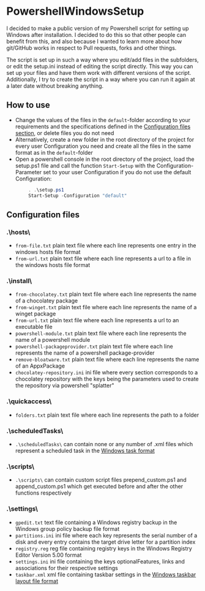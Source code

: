 # PowershellWindowsSetup
I decided to make a public version of my Powershell script for setting up Windows after installation.
I decided to do this so that other people can benefit from this, and also because I wanted to learn more about how git/GitHub works in respect to Pull requests, forks and other things.

The script is set up in such a way where you edit/add files in the subfolders, or edit the setup.ini instead of editing the script directly.
This way you can set up your files and have them work with different versions of the script.
Additionally, I try to create the script in a way where you can run it again at a later date without breaking anything.

## How to use
- Change the values of the files in the `default`-folder according to your requirements and the specifications defined in the [Configuration files section](#Configuration-files), or delete files you do not need
- Alternatively, create a new folder in the root directory of the project for every user Configuration you need and create all the files in the same format as in the `default`-folder
- Open a powershell console in the root directory of the project, load the setup.ps1 file and call the function `Start-Setup` with the Configuration-Parameter set to your user Configuration if you do not use the default Configuration:
```Powershell      
        . .\setup.ps1
        Start-Setup -Configuration "default"
```
## Configuration files
### .\hosts\
- `from-file.txt` plain text file where each line represents one entry in the windows hosts file format
- `from-url.txt` plain text file where each line represents a url to a file in the windows hosts file format
### .\install\
- `from-chocolatey.txt` plain text file where each line represents the name of a chocolatey package
- `from-winget.txt` plain text file where each line represents the name of a winget package
- `from-url.txt` plain text file where each line represents a url to an executable file
- `powershell-module.txt` plain text file where each line represents the name of a powershell module
- `powershell-packageprovider.txt` plain text file where each line represents the name of a powershell package-provider
- `remove-bloatware.txt` plain text file where each line represents the name of an AppxPackage
- `chocolatey-repository.ini` ini file where every section corresponds to a chocolatey repository with the keys being the parameters used to create the repository via powershell "splatter"
### .\quickaccess\
- `folders.txt` plain text file where each line represents the path to a folder
### .\scheduledTasks\
- `.\scheduledTasks\` can contain none or any number of .xml files which represent a scheduled task in the [Windows task format](http://schemas.microsoft.com/windows/2004/02/mit/task)
### .\scripts\
- `.\scripts\` can contain custom script files prepend_custom.ps1 and append_custom.ps1 which get executed before and after the other functions respectively
### .\settings\
- `gpedit.txt` text file containing a Windows registry backup in the Windows group policy backup file format
- `partitions.ini` ini file where each key represents the serial number of a disk and every entry contains the target drive letter for a partition index
- `registry.reg` reg file containing registry keys in the Windows Registry Editor Version 5.00 format
- `settings.ini` ini file containing the keys optionalFeatures, links and associations for their respective settings
- `taskbar.xml` xml file containing taskbar settings in the [Windows taskbar layout file format](https://schemas.microsoft.com/Start/2014/TaskbarLayout)